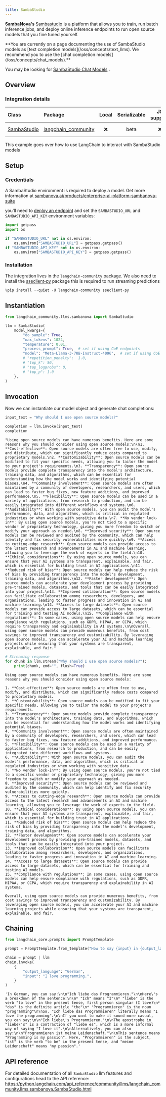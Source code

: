```yaml
---
title: SambaStudio
---
```


**[SambaNova](https://sambanova.ai/)'s** [Sambastudio](https://sambanova.ai/technology/full-stack-ai-platform) is a platform that allows you to train, run batch inference jobs, and deploy online inference endpoints to run open source models that you fine tuned yourself.

<Warning>
**You are currently on a page documenting the use of SambaStudio models as [text completion models](/oss/concepts/text_llms). We recommend you to use the [chat completion models](/oss/concepts/chat_models).**


You may be looking for [SambaStudio Chat Models](/oss/integrations/chat/sambastudio/) .
</Warning>

## Overview
### Integration details

| Class | Package | Local | Serializable | JS support | Package downloads | Package latest |
| :--- | :--- | :---: | :---: |  :---: | :---: | :---: |
| [SambaStudio](https://python.langchain.com/api_reference/community/llms/langchain_community.llms.sambanova.SambaStudio.html) | [langchain_community](https://python.langchain.com/api_reference/community/index.html) | ❌ | beta | ❌ | ![PyPI - Downloads](https://img.shields.io/pypi/dm/langchain_community?style=flat-square&label=%20) | ![PyPI - Version](https://img.shields.io/pypi/v/langchain_community?style=flat-square&label=%20) |

This example goes over how to use LangChain to interact with SambaStudio models

## Setup

### Credentials
A SambaStudio environment is required to deploy a model. Get more information at [sambanova.ai/products/enterprise-ai-platform-sambanova-suite](https://sambanova.ai/products/enterprise-ai-platform-sambanova-suite)

you'll need to [deploy an endpoint](https://docs.sambanova.ai/sambastudio/latest/endpoints.html) and set the `SAMBASTUDIO_URL` and `SAMBASTUDIO_API_KEY` environment variables:


```python
import getpass
import os

if "SAMBASTUDIO_URL" not in os.environ:
    os.environ["SAMBASTUDIO_URL"] = getpass.getpass()
if "SAMBASTUDIO_API_KEY" not in os.environ:
    os.environ["SAMBASTUDIO_API_KEY"] = getpass.getpass()
```

### Installation

The integration lives in the `langchain-community` package. We also need  to install the [sseclient-py](https://pypi.org/project/sseclient-py/) package this is required to run streaming predictions 


```python
%pip install --quiet -U langchain-community sseclient-py
```

## Instantiation


```python
from langchain_community.llms.sambanova import SambaStudio

llm = SambaStudio(
    model_kwargs={
        "do_sample": True,
        "max_tokens": 1024,
        "temperature": 0.01,
        "process_prompt": True,  # set if using CoE endpoints
        "model": "Meta-Llama-3-70B-Instruct-4096",  # set if using CoE endpoints
        # "repetition_penalty":  1.0,
        # "top_k": 50,
        # "top_logprobs": 0,
        # "top_p": 1.0
    },
)
```

## Invocation

Now we can instantiate our model object and generate chat completions:


```python
input_text = "Why should I use open source models?"

completion = llm.invoke(input_text)
completion
```



```output
"Using open source models can have numerous benefits. Here are some reasons why you should consider using open source models:\n\n1. **Cost-effective**: Open source models are often free to use, modify, and distribute, which can significantly reduce costs compared to proprietary models.\n2. **Customizability**: Open source models can be modified to fit your specific needs, allowing you to tailor the model to your project's requirements.\n3. **Transparency**: Open source models provide complete transparency into the model's architecture, training data, and algorithms, which can be essential for understanding how the model works and identifying potential biases.\n4. **Community involvement**: Open source models are often maintained by a community of developers, researchers, and users, which can lead to faster bug fixes, new feature additions, and improved performance.\n5. **Flexibility**: Open source models can be used in a variety of applications, from research to production, and can be easily integrated into different workflows and systems.\n6. **Auditability**: With open source models, you can audit the model's performance, data, and algorithms, which is critical in regulated industries or when working with sensitive data.\n7. **No vendor lock-in**: By using open source models, you're not tied to a specific vendor or proprietary technology, giving you more freedom to switch or modify your approach as needed.\n8. **Improved security**: Open source models can be reviewed and audited by the community, which can help identify and fix security vulnerabilities more quickly.\n9. **Access to cutting-edge research**: Open source models can provide access to the latest research and advancements in AI and machine learning, allowing you to leverage the work of experts in the field.\n10. **Ethical considerations**: By using open source models, you can ensure that your AI systems are transparent, explainable, and fair, which is essential for building trust in AI applications.\n11. **Reduced risk of bias**: Open source models can help reduce the risk of bias by providing transparency into the model's development, training data, and algorithms.\n12. **Faster development**: Open source models can accelerate your development process by providing pre-trained models, datasets, and tools that can be easily integrated into your project.\n13. **Improved collaboration**: Open source models can facilitate collaboration among researchers, developers, and organizations, leading to faster progress and innovation in AI and machine learning.\n14. **Access to large datasets**: Open source models can provide access to large datasets, which can be essential for training and testing AI models.\n15. **Compliance with regulations**: In some cases, using open source models can help ensure compliance with regulations, such as GDPR, HIPAA, or CCPA, which require transparency and explainability in AI systems.\n\nOverall, using open source models can provide numerous benefits, from cost savings to improved transparency and customizability. By leveraging open source models, you can accelerate your AI and machine learning projects while ensuring that your systems are transparent, explainable, and fair."
```



```python
# Streaming response
for chunk in llm.stream("Why should I use open source models?"):
    print(chunk, end="", flush=True)
```
```output
Using open source models can have numerous benefits. Here are some reasons why you should consider using open source models:

1. **Cost-effective**: Open source models are often free to use, modify, and distribute, which can significantly reduce costs compared to proprietary models.
2. **Customizability**: Open source models can be modified to fit your specific needs, allowing you to tailor the model to your project's requirements.
3. **Transparency**: Open source models provide complete transparency into the model's architecture, training data, and algorithms, which can be essential for understanding how the model works and identifying potential biases.
4. **Community involvement**: Open source models are often maintained by a community of developers, researchers, and users, which can lead to faster bug fixes, new feature additions, and improved performance.
5. **Flexibility**: Open source models can be used in a variety of applications, from research to production, and can be easily integrated into different workflows and systems.
6. **Auditability**: With open source models, you can audit the model's performance, data, and algorithms, which is critical in regulated industries or when working with sensitive data.
7. **No vendor lock-in**: By using open source models, you're not tied to a specific vendor or proprietary technology, giving you more freedom to switch or modify your approach as needed.
8. **Improved security**: Open source models can be reviewed and audited by the community, which can help identify and fix security vulnerabilities more quickly.
9. **Access to cutting-edge research**: Open source models can provide access to the latest research and advancements in AI and machine learning, allowing you to leverage the work of experts in the field.
10. **Ethical considerations**: By using open source models, you can ensure that your AI systems are transparent, explainable, and fair, which is essential for building trust in AI applications.
11. **Reduced risk of bias**: Open source models can help reduce the risk of bias by providing transparency into the model's development, training data, and algorithms.
12. **Faster development**: Open source models can accelerate your development process by providing pre-trained models, datasets, and tools that can be easily integrated into your project.
13. **Improved collaboration**: Open source models can facilitate collaboration among researchers, developers, and organizations, leading to faster progress and innovation in AI and machine learning.
14. **Access to large datasets**: Open source models can provide access to large datasets, which can be essential for training and testing AI models.
15. **Compliance with regulations**: In some cases, using open source models can help ensure compliance with regulations, such as GDPR, HIPAA, or CCPA, which require transparency and explainability in AI systems.

Overall, using open source models can provide numerous benefits, from cost savings to improved transparency and customizability. By leveraging open source models, you can accelerate your AI and machine learning projects while ensuring that your systems are transparent, explainable, and fair.
```
## Chaining


```python
from langchain_core.prompts import PromptTemplate

prompt = PromptTemplate.from_template("How to say {input} in {output_language}:\n")

chain = prompt | llm
chain.invoke(
    {
        "output_language": "German",
        "input": "I love programming.",
    }
)
```



```output
'In German, you can say:\n\n"Ich liebe das Programmieren."\n\nHere\'s a breakdown of the sentence:\n\n* "Ich" means "I"\n* "liebe" is the verb "to love" in the present tense, first person singular (I love)\n* "das" is the definite article "the"\n* "Programmieren" is the noun "programming"\n\nSo, "Ich liebe das Programmieren" literally means "I love the programming".\n\nIf you want to make it sound more casual, you can say:\n\n"Ich liebe\'s Programmieren."\n\nThe apostrophe in "liebe\'s" is a contraction of "liebe es", which is a more informal way of saying "I love it".\n\nAlternatively, you can also say:\n\n"Programmieren ist meine Leidenschaft."\n\nThis sentence means "Programming is my passion". Here, "Programmieren" is the subject, "ist" is the verb "to be" in the present tense, and "meine Leidenschaft" means "my passion".'
```


## API reference

For detailed documentation of all `SambaStudio` llm features and configurations head to the API reference: https://python.langchain.com/api_reference/community/llms/langchain_community.llms.sambanova.SambaStudio.html
